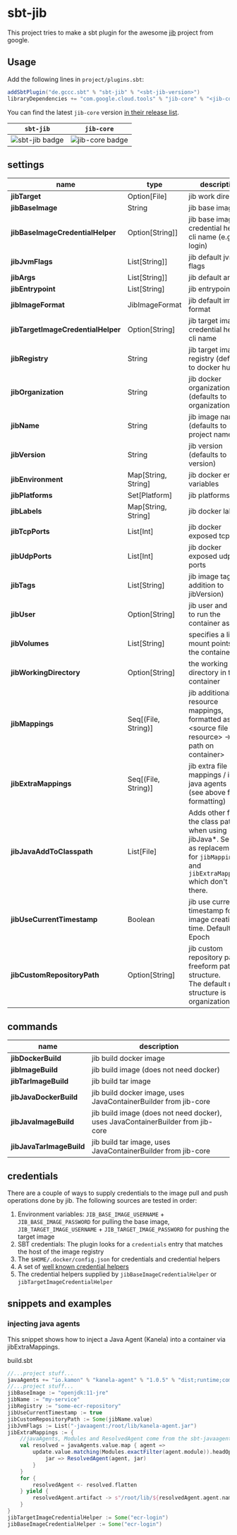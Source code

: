 # sbt-jib

This project tries to make a sbt plugin for the awesome [jib](https://github.com/GoogleContainerTools/jib) project from google.


## Usage

Add the following lines in `project/plugins.sbt`:

```scala
addSbtPlugin("de.gccc.sbt" % "sbt-jib" % "<sbt-jib-version>")
libraryDependencies += "com.google.cloud.tools" % "jib-core" % "<jib-core-version>"
```

You can find the latest `jib-core` version [in their release list](https://github.com/GoogleContainerTools/jib/releases).

| `sbt-jib` | `jib-core` |
| :---: | :---: |
| ![sbt-jib badge](https://maven-badges.herokuapp.com/maven-central/de.gccc.sbt/sbt-jib/badge.svg) | ![jib-core badge](https://maven-badges.herokuapp.com/maven-central/com.google.cloud.tools/jib-core/badge.svg) |


## settings
    
| name                               | type                | description                                                                                                                                    |
|------------------------------------|---------------------|------------------------------------------------------------------------------------------------------------------------------------------------|
| **jibTarget**                      | Option[File]        | jib work directory                                                                                                                             |
| **jibBaseImage**                   | String              | jib base image                                                                                                                                 |
| **jibBaseImageCredentialHelper**   | Option[String]]     | jib base image credential helper cli name (e.g. ecr-login)                                                                                     |
| **jibJvmFlags**                    | List[String]]       | jib default jvm flags                                                                                                                          |
| **jibArgs**                        | List[String]]       | jib default args                                                                                                                               |
| **jibEntrypoint**                  | List[String]        | jib entrypoint                                                                                                                                 |
| **jibImageFormat**                 | JibImageFormat      | jib default image format                                                                                                                       |
| **jibTargetImageCredentialHelper** | Option[String]      | jib target image credential helper cli name                                                                                                    |
| **jibRegistry**                    | String              | jib target image registry (defaults to docker hub)                                                                                             |
| **jibOrganization**                | String              | jib docker organization (defaults to organization)                                                                                             |
| **jibName**                        | String              | jib image name (defaults to project name)                                                                                                      |
| **jibVersion**                     | String              | jib version (defaults to version)                                                                                                              |
| **jibEnvironment**                 | Map[String, String] | jib docker env variables                                                                                                                       |
| **jibPlatforms**                   | Set[Platform]       | jib platforms                                                                                                                                  |
| **jibLabels**                      | Map[String, String] | jib docker labels                                                                                                                              |
| **jibTcpPorts**                    | List[Int]           | jib docker exposed tcp ports                                                                                                                   |
| **jibUdpPorts**                    | List[Int]           | jib docker exposed udp ports                                                                                                                   |
| **jibTags**                        | List[String]        | jib image tags (in addition to jibVersion)                                                                                                     |
| **jibUser**                        | Option[String]      | jib user and group to run the container as                                                                                                     |
| **jibVolumes**                     | List[String]        | specifies a list of mount points on the container                                                                                              |
| **jibWorkingDirectory**            | Option[String]      | the working directory in the container                                                                                                         |
| **jibMappings**                    | Seq[(File, String)] | jib additional resource mappings, <br>formatted as \<source file resource\> -> \<full path on container\>                                      |
| **jibExtraMappings**               | Seq[(File, String)] | jib extra file mappings / i.e. java agents <br>(see above for formatting)                                                                      |
| **jibJavaAddToClasspath**          | List[File]          | Adds other files to the class path when using jibJava*. Serves as replacement for `jibMappings` and `jibExtraMappings` which don't work there. |
| **jibUseCurrentTimestamp**         | Boolean             | jib use current timestamp for image creation time. Default to Epoch                                                                            |
| **jibCustomRepositoryPath**        | Option[String]      | jib custom repository path freeform path structure. <br>The default repo structure is organization/name                                        |

## commands

| name               | description |
| ---                | --- |
| **jibDockerBuild**     | jib build docker image |
| **jibImageBuild**      | jib build image (does not need docker) |
| **jibTarImageBuild**   | jib build tar image |
| **jibJavaDockerBuild**   | jib build docker image, uses JavaContainerBuilder from jib-core |
| **jibJavaImageBuild**    | jib build image (does not need docker), uses JavaContainerBuilder from jib-core |
| **jibJavaTarImageBuild** | jib build tar image, uses JavaContainerBuilder from jib-core |

## credentials

There are a couple of ways to supply credentials to the image pull and push operations done by jib. The following sources are tested in order:

1. Environment variables: `JIB_BASE_IMAGE_USERNAME` + `JIB_BASE_IMAGE_PASSWORD` for pulling the base image, `JIB_TARGET_IMAGE_USERNAME` + `JIB_TARGET_IMAGE_PASSWORD` for pushing the target image
2. SBT credentials: The plugin looks for a `credentials` entry that matches the host of the image registry
3. The `$HOME/.docker/config.json` for credentials and credential helpers
4. A set of [well known credential helpers](https://github.com/GoogleContainerTools/jib/blob/v0.18.0-core/jib-core/src/main/java/com/google/cloud/tools/jib/frontend/CredentialRetrieverFactory.java#L69)
5. The credential helpers supplied by `jibBaseImageCredentialHelper` or `jibTargetImageCredentialHelper`

## snippets and examples

### injecting java agents

This snippet shows how to inject a Java Agent (Kanela) into a container via jibExtraMappings.

build.sbt
```scala
//...project stuff...
javaAgents += "io.kamon" % "kanela-agent" % "1.0.5" % "dist;runtime;compile"
//...project stuff...
jibBaseImage := "openjdk:11-jre"
jibName := "my-service"
jibRegistry := "some-ecr-repository"
jibUseCurrentTimestamp := true
jibCustomRepositoryPath := Some(jibName.value)
jibJvmFlags := List("-javaagent:/root/lib/kanela-agent.jar")
jibExtraMappings := {
    //javaAgents, Modules and ResolvedAgent come from the sbt-javaagent plugin
    val resolved = javaAgents.value.map { agent =>
        update.value.matching(Modules.exactFilter(agent.module)).headOption map {
            jar => ResolvedAgent(agent, jar)
        }
    }
    for {
        resolvedAgent <- resolved.flatten
    } yield {
        resolvedAgent.artifact -> s"/root/lib/${resolvedAgent.agent.name}.jar"
    }
}
jibTargetImageCredentialHelper := Some("ecr-login") 
jibBaseImageCredentialHelper := Some("ecr-login")
```


